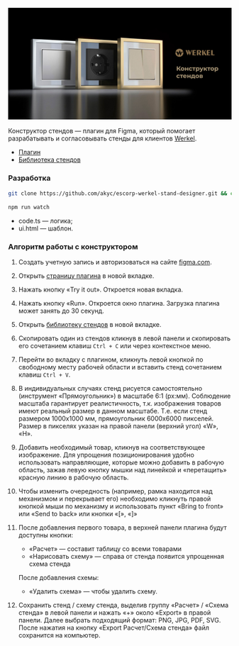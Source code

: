 
![Конструктор стендов Werkel](img/cover-art.jpg)

Конструктор стендов — плагин для Figma, который помогает разрабатывать и согласовывать стенды для клиентов [Werkel](https://werkel.ru/).

* [Плагин](https://www.figma.com/community/plugin/1156128069024975000)
* [Библиотека стендов](https://www.figma.com/file/tfuZKDdbEODhcnKXVnzaaN/werkel-stand-designer?node-id=34%3A8)

### Разработка

```bash
git clone https://github.com/akyc/escorp-werkel-stand-designer.git && cd escorp-werkel-stand-designer && npm i && code .
```

```bash
npm run watch
```

* code.ts — логика;
* ui.html — шаблон.


### Алгоритм работы с конструктором

1. Создать учетную запись и авторизоваться на сайте [figma.com](https://www.figma.com/).
2.	Открыть [страницу плагина](https://www.figma.com/community/plugin/1156128069024975000) в новой вкладке. 
3.	Нажать кнопку «Try it out». Откроется новая вкладка.
4.	Нажать кнопку «Run». Откроется окно плагина. Загрузка плагина может занять до 30 секунд. 
5.	Открыть [библиотеку стендов](https://www.figma.com/file/tfuZKDdbEODhcnKXVnzaaN/werkel-stand-designer) в новой вкладке.
6.	Скопировать один из стендов кликнув в левой панели и скопировать его сочетанием клавиш ```Ctrl + C``` или через контекстное меню.
7.	Перейти во вкладку с плагином, кликнуть левой кнопкой по свободному месту рабочей области и вставить стенд сочетанием клавиш ```Ctrl + V```.
8.	В индивидуальных случаях стенд рисуется самостоятельно (инструмент «Прямоугольник») в масштабе 6:1 (px:мм). Соблюдение масштаба гарантирует реалистичность, т.к. изображения товаров имеют реальный размер в данном масштабе. Т.е. если стенд размером 1000х1000 мм, прямоугольник 6000х6000 пикселей. Размер в пикселях указан на правой панели (верхний угол) «W», «H».
9.	Добавить необходимый товар, кликнув на соответствующее изображение. Для упрощения позиционирования удобно использовать направляющие, которые можно добавить в рабочую область, зажав левую кнопку мышки над линейкой и «перетащить» красную линию в рабочую область.
10.	Чтобы изменить очередность (например, рамка находится над механизмом и перекрывает его) необходимо кликнуть правой кнопкой мыши по механизму и использовать пункт «Bring to front» или «Send to back» или кнопки «[», «]»
11.	После добавления первого товара, в верхней панели плагина будут доступны кнопки:
    * «Расчет» — составит таблицу со всеми товарами
    * «Нарисовать схему» — справа от стенда появится упрощенная схема стенда

    После добавления схемы:
    * «Удалить схема» — чтобы удалить схему.
12.	Сохранить стенд / схему стенда, выделив группу «Расчет» / «Схема стенда» в левой панели и нажать «+» около «Export» в правой панели. Далее выбрать подходящий формат: PNG, JPG, PDF, SVG. После нажатия на кнопку «Export Расчет/Схема стенда» файл сохранится на компьютер.
